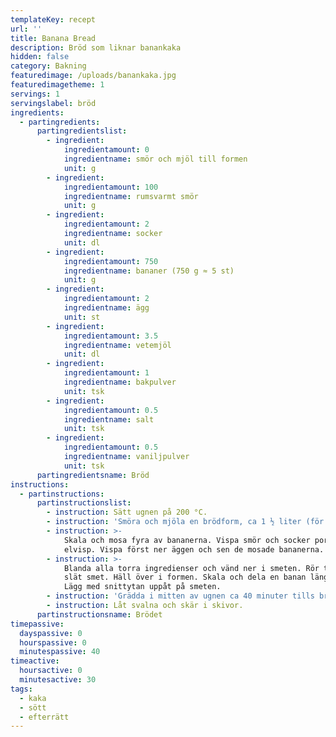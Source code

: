 ```yaml
---
templateKey: recept
url: ''
title: Banana Bread
description: Bröd som liknar banankaka
hidden: false
category: Bakning
featuredimage: /uploads/banankaka.jpg
featuredimagetheme: 1
servings: 1
servingslabel: bröd
ingredients:
  - partingredients:
      partingredientslist:
        - ingredient:
            ingredientamount: 0
            ingredientname: smör och mjöl till formen
            unit: g
        - ingredient:
            ingredientamount: 100
            ingredientname: rumsvarmt smör
            unit: g
        - ingredient:
            ingredientamount: 2
            ingredientname: socker
            unit: dl
        - ingredient:
            ingredientamount: 750
            ingredientname: bananer (750 g ≈ 5 st)
            unit: g
        - ingredient:
            ingredientamount: 2
            ingredientname: ägg
            unit: st
        - ingredient:
            ingredientamount: 3.5
            ingredientname: vetemjöl
            unit: dl
        - ingredient:
            ingredientamount: 1
            ingredientname: bakpulver
            unit: tsk
        - ingredient:
            ingredientamount: 0.5
            ingredientname: salt
            unit: tsk
        - ingredient:
            ingredientamount: 0.5
            ingredientname: vaniljpulver
            unit: tsk
      partingredientsname: Bröd
instructions:
  - partinstructions:
      partinstructionslist:
        - instruction: Sätt ugnen på 200 °C.
        - instruction: 'Smöra och mjöla en brödform, ca 1 ½ liter (för 10-12 skivor).'
        - instruction: >-
            Skala och mosa fyra av bananerna. Vispa smör och socker poröst med
            elvisp. Vispa först ner äggen och sen de mosade bananerna.
        - instruction: >-
            Blanda alla torra ingredienser och vänd ner i smeten. Rör till en
            slät smet. Häll över i formen. Skala och dela en banan längsmed.
            Lägg med snittytan uppåt på smeten.
        - instruction: 'Grädda i mitten av ugnen ca 40 minuter tills brödet är gyllene. '
        - instruction: Låt svalna och skär i skivor.
      partinstructionsname: Brödet
timepassive:
  dayspassive: 0
  hourspassive: 0
  minutespassive: 40
timeactive:
  hoursactive: 0
  minutesactive: 30
tags:
  - kaka
  - sött
  - efterrätt
---
```


